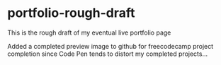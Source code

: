 # portfolio-rough-draft
This is the rough draft of my eventual live portfolio page

Added a completed preview image to github for freecodecamp project completion since Code Pen tends to distort my completed projects...
